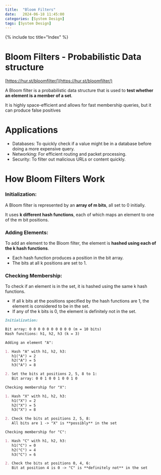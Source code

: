 ```yaml
---
title:  "Bloom Filters"
date:   2024-06-18 11:45:00
categories: [System Design]
tags: [System Design]
---
```

{% include toc title="Index" %}

# Bloom Filters - Probabilistic Data structure

[https://hur.st/bloomfilter/](https://hur.st/bloomfilter/)

A Bloom filter is a probabilistic data structure that is used to **test whether
an element is a member of a set**. 

It is highly space-efficient and allows for fast membership queries, but it can produce false positives

# Applications
- Databases: To quickly check if a value might be in a database before doing a more expensive query.
- Networking: For efficient routing and packet processing.
- Security: To filter out malicious URLs or content quickly.


# How Bloom Filters Work

### Initialization:
A Bloom filter is represented by an **array of m bits**, all set to 0 initially.

It uses **k different hash functions**, each of which maps an element to one of the m bit positions.

### Adding Elements:
To add an element to the Bloom filter, the element is **hashed using each of the k hash functions**.
- Each hash function produces a position in the bit array.
- The bits at all k positions are set to 1.

### Checking Membership:

To check if an element is in the set, it is hashed using the same k hash functions.
- If all k bits at the positions specified by the hash functions are 1, the element is considered to be in the set.
- If any of the k bits is 0, the element is definitely not in the set.

```markdown
Initialization:

Bit array: 0 0 0 0 0 0 0 0 0 0 (m = 10 bits)
Hash functions: h1, h2, h3 (k = 3)

Adding an element "A":

1. Hash "A" with h1, h2, h3:
   h1("A") = 2
   h2("A") = 5
   h3("A") = 8

2. Set the bits at positions 2, 5, 8 to 1:
   Bit array: 0 0 1 0 0 1 0 0 1 0

Checking membership for "X":

1. Hash "X" with h1, h2, h3:
   h1("X") = 2
   h2("X") = 5
   h3("X") = 8

2. Check the bits at positions 2, 5, 8:
   All bits are 1 -> "X" is **possibly** in the set

Checking membership for "C":

1. Hash "C" with h1, h2, h3:
   h1("C") = 0
   h2("C") = 4
   h3("C") = 6

2. Check the bits at positions 0, 4, 6:
   Bit at position 4 is 0 -> "C" is **definitely not** in the set
```